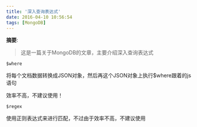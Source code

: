 ```yaml
---
title: '深入查询表达式'
date: 2016-04-10 10:56:54
tags: [MongoDB]
---
```


__摘要__:

> 这是一篇关于MongoDB的文章，主要介绍深入查询表达式


<!--more-->
`$where`

将每个文档数据转换成JSON对象，然后再这个JSON对象上执行$where跟着的js语句

效率不高，不建议使用！

`$regex`

使用正则表达式来进行匹配，不过由于效率不高，不建议使用
